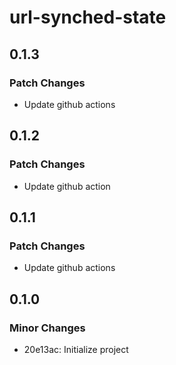 # url-synched-state

## 0.1.3

### Patch Changes

- Update github actions

## 0.1.2

### Patch Changes

- Update github action

## 0.1.1

### Patch Changes

- Update github actions

## 0.1.0

### Minor Changes

- 20e13ac: Initialize project
